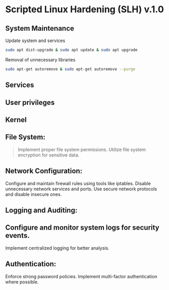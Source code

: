 # Scripted Linux Hardening (SLH) v.1.0

## System Maintenance
Update system and services
```sh
sudo apt dist-upgrade & sudo apt update & sudo apt upgrade
```
Removal of unnecessary libraries
```sh
sudo apt-get autoremove & sudo apt-get autoremove --purge
```
## Services


## User privileges


## Kernel


## File System:
> Implement proper file system permissions.
> Utilize file system encryption for sensitive data.

## Network Configuration:
Configure and maintain firewall rules using tools like iptables.
Disable unnecessary network services and ports.
Use secure network protocols and disable insecure ones.

## Logging and Auditing:

## Configure and monitor system logs for security events.
Implement centralized logging for better analysis.

## Authentication:
Enforce strong password policies.
Implement multi-factor authentication where possible.
